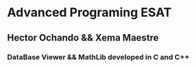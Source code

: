 # Advanced Programing ESAT

## Hector Ochando && Xema Maestre

### DataBase Viewer && MathLib developed in C and C++
